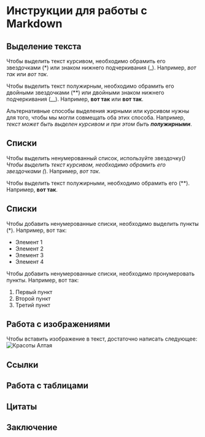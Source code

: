 # Инструкции для работы с Markdown

## Выделение текста

Чтобы выделить текст курсивом, необходимо обрамить его звездочками (*) или знаком нижнего подчеркивания (_). Например, *вот так* или _вот так_.

Чтобы выделить текст полужирным, необходимо обрамить его двойными звездочками (**) или двойными знаком нижнего подчеркивания (__). Например, **вот так** или __вот так__.

Альтернативные способы выделения жирными или курсивом нужны для того, чтобы мы могли совмещать оба этих способа. Например, _текст может быть выделен курсивом и при этом быть **полужирными**_.

## Списки
Чтобы выделить ненумерованный список, используйте звездочку(*)
Чтобы выделить текст курсивом, необходимо обрамить его звездочками (*). Например, *вот так*.

Чтобы выделить текст полужирными, необходимо обрамить его (**). Например, **вот так**.

## Списки

Чтобы добавить ненумерованные списки, необходимо выделить пункты (*). Например, вот так:
* Элемент 1
* Элемент 2
* Элемент 3
* Элемент 4

Чтобы добавить ненумерованные списки, необходимо пронумеровать пункты. Например, вот так:
1. Первый пункт
2. Второй пункт
3. Третий пункт

## Работа с изображениями

Чтобы вставить изображение в текст, достаточно написать следующее:
![Красоты Алтая](%D0%90%D0%BB%D1%82%D0%B0%D0%B9.png)

## Ссылки

## Работа с таблицами

## Цитаты

## Заключение